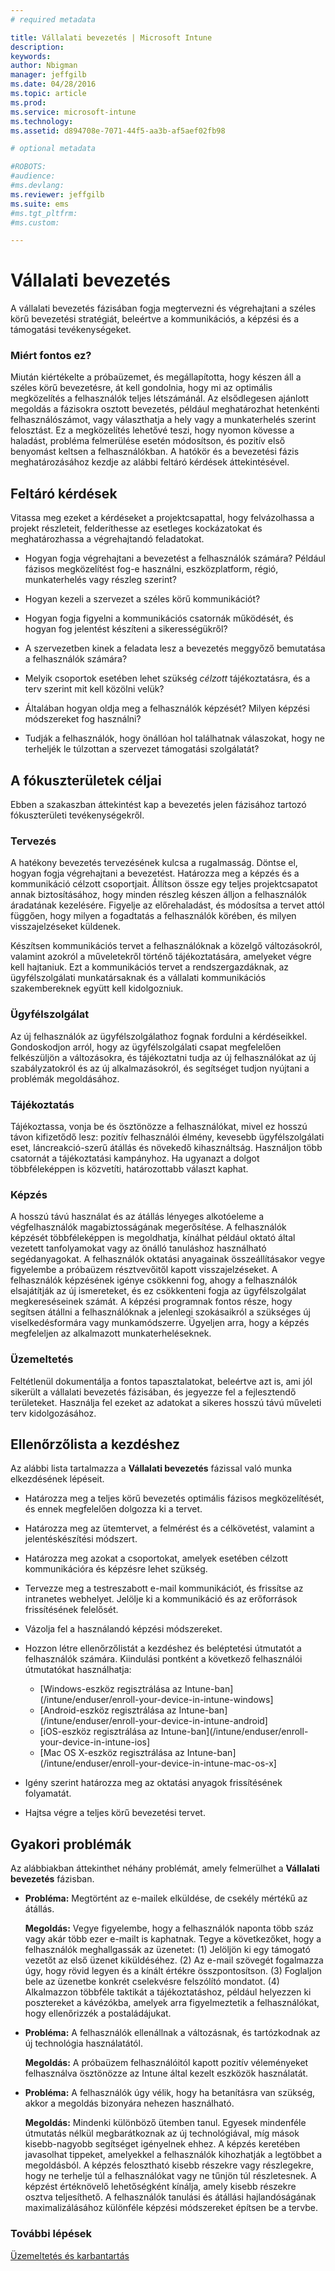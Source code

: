 ```yaml
---
# required metadata

title: Vállalati bevezetés | Microsoft Intune
description:
keywords:
author: Nbigman
manager: jeffgilb
ms.date: 04/28/2016
ms.topic: article
ms.prod:
ms.service: microsoft-intune
ms.technology:
ms.assetid: d894708e-7071-44f5-aa3b-af5aef02fb98

# optional metadata

#ROBOTS:
#audience:
#ms.devlang:
ms.reviewer: jeffgilb
ms.suite: ems
#ms.tgt_pltfrm:
#ms.custom:

---
```


# Vállalati bevezetés
A vállalati bevezetés fázisában fogja megtervezni és végrehajtani a széles körű bevezetési stratégiát, beleértve a kommunikációs, a képzési és a támogatási tevékenységeket.

### Miért fontos ez?
Miután kiértékelte a próbaüzemet, és megállapította, hogy készen áll a széles körű bevezetésre, át kell gondolnia, hogy mi az optimális megközelítés a felhasználók teljes létszámánál. Az elsődlegesen ajánlott megoldás a fázisokra osztott bevezetés, például meghatározhat hetenkénti felhasználószámot, vagy választhatja a hely vagy a munkaterhelés szerint felosztást. Ez a megközelítés lehetővé teszi, hogy nyomon kövesse a haladást, probléma felmerülése esetén módosítson, és pozitív első benyomást keltsen a felhasználókban.
A hatókör és a bevezetési fázis meghatározásához kezdje az alábbi feltáró kérdések áttekintésével.

## Feltáró kérdések
Vitassa meg ezeket a kérdéseket a projektcsapattal, hogy felvázolhassa a projekt részleteit, felderíthesse az esetleges kockázatokat és meghatározhassa a végrehajtandó feladatokat.

-   Hogyan fogja végrehajtani a bevezetést a felhasználók számára? Például fázisos megközelítést fog-e használni, eszközplatform, régió, munkaterhelés vagy részleg szerint?

-   Hogyan kezeli a szervezet a széles körű kommunikációt?

-   Hogyan fogja figyelni a kommunikációs csatornák működését, és hogyan fog jelentést készíteni a sikerességükről?

-   A szervezetben kinek a feladata lesz a bevezetés meggyőző bemutatása a felhasználók számára?

-   Melyik csoportok esetében lehet szükség *célzott* tájékoztatásra, és a terv szerint mit kell közölni velük?

-   Általában hogyan oldja meg a felhasználók képzését? Milyen képzési módszereket fog használni?

-   Tudják a felhasználók, hogy önállóan hol találhatnak válaszokat, hogy ne terheljék le túlzottan a szervezet támogatási szolgálatát?

## A fókuszterületek céljai
Ebben a szakaszban áttekintést kap a bevezetés jelen fázisához tartozó fókuszterületi tevékenységekről.

### Tervezés
A hatékony bevezetés tervezésének kulcsa a rugalmasság. Döntse el, hogyan fogja végrehajtani a bevezetést. Határozza meg a képzés és a kommunikáció célzott csoportjait. Állítson össze egy teljes projektcsapatot annak biztosításához, hogy minden részleg készen álljon a felhasználók áradatának kezelésére.
Figyelje az előrehaladást, és módosítsa a tervet attól függően, hogy milyen a fogadtatás a felhasználók körében, és milyen visszajelzéseket küldenek.

Készítsen kommunikációs tervet a felhasználóknak a közelgő változásokról, valamint azokról a műveletekről történő tájékoztatására, amelyeket végre kell hajtaniuk. Ezt a kommunikációs tervet a rendszergazdáknak, az ügyfélszolgálati munkatársaknak és a vállalati kommunikációs szakembereknek együtt kell kidolgozniuk.

### Ügyfélszolgálat
Az új felhasználók az ügyfélszolgálathoz fognak fordulni a kérdéseikkel. Gondoskodjon arról, hogy az ügyfélszolgálati csapat megfelelően felkészüljön a változásokra, és tájékoztatni tudja az új felhasználókat az új szabályzatokról és az új alkalmazásokról, és segítséget tudjon nyújtani a problémák megoldásához.

### Tájékoztatás
Tájékoztassa, vonja be és ösztönözze a felhasználókat, mivel ez hosszú távon kifizetődő lesz: pozitív felhasználói élmény, kevesebb ügyfélszolgálati eset, láncreakció-szerű átállás és növekedő kihasználtság. Használjon több csatornát a tájékoztatási kampányhoz. Ha ugyanazt a dolgot többféleképpen is közvetíti, határozottabb választ kaphat.

### Képzés
A hosszú távú használat és az átállás lényeges alkotóeleme a végfelhasználók magabiztosságának megerősítése. A felhasználók képzését többféleképpen is megoldhatja, kínálhat például oktató által vezetett tanfolyamokat vagy az önálló tanuláshoz használható segédanyagokat. A felhasználók oktatási anyagainak összeállításakor vegye figyelembe a próbaüzem résztvevőitől kapott visszajelzéseket. A felhasználók képzésének igénye csökkenni fog, ahogy a felhasználók elsajátítják az új ismereteket, és ez csökkenteni fogja az ügyfélszolgálat megkereséseinek számát. A képzési programnak fontos része, hogy segítsen átállni a felhasználóknak a jelenlegi szokásaikról a szükséges új viselkedésformára vagy munkamódszerre. Ügyeljen arra, hogy a képzés megfeleljen az alkalmazott munkaterheléseknek.

### Üzemeltetés
Feltétlenül dokumentálja a fontos tapasztalatokat, beleértve azt is, ami jól sikerült a vállalati bevezetés fázisában, és jegyezze fel a fejlesztendő területeket. Használja fel ezeket az adatokat a sikeres hosszú távú műveleti terv kidolgozásához.

## Ellenőrzőlista a kezdéshez
Az alábbi lista tartalmazza a **Vállalati bevezetés** fázissal való munka elkezdésének lépéseit.

-   Határozza meg a teljes körű bevezetés optimális fázisos megközelítését, és ennek megfelelően dolgozza ki a tervet.

-   Határozza meg az ütemtervet, a felmérést és a célkövetést, valamint a jelentéskészítési módszert.

-   Határozza meg azokat a csoportokat, amelyek esetében célzott kommunikációra és képzésre lehet szükség.

-   Tervezze meg a testreszabott e-mail kommunikációt, és frissítse az intranetes webhelyet.
    Jelölje ki a kommunikáció és az erőforrások frissítésének felelősét.

-   Vázolja fel a használandó képzési módszereket.

-   Hozzon létre ellenőrzőlistát a kezdéshez és beléptetési útmutatót a felhasználók számára.
    Kiindulási pontként a következő felhasználói útmutatókat használhatja:
    -  [Windows-eszköz regisztrálása az Intune-ban](/intune/enduser/enroll-your-device-in-intune-windows]
    -  [Android-eszköz regisztrálása az Intune-ban](/intune/enduser/enroll-your-device-in-intune-android]
    -  [iOS-eszköz regisztrálása az Intune-ban](/intune/enduser/enroll-your-device-in-intune-ios]
    -  [Mac OS X-eszköz regisztrálása az Intune-ban](/intune/enduser/enroll-your-device-in-intune-mac-os-x]

-   Igény szerint határozza meg az oktatási anyagok frissítésének folyamatát.

-   Hajtsa végre a teljes körű bevezetési tervet.

## Gyakori problémák
Az alábbiakban áttekinthet néhány problémát, amely felmerülhet a **Vállalati bevezetés** fázisban.

-   **Probléma:** Megtörtént az e-mailek elküldése, de csekély mértékű az átállás.

    **Megoldás:** Vegye figyelembe, hogy a felhasználók naponta több száz vagy akár több ezer e-mailt is kaphatnak. Tegye a következőket, hogy a felhasználók meghallgassák az üzenetet: (1) Jelöljön ki egy támogató vezetőt az első üzenet kiküldéséhez. (2) Az e-mail szövegét fogalmazza úgy, hogy rövid legyen és a kínált értékre összpontosítson. (3) Foglaljon bele az üzenetbe konkrét cselekvésre felszólító mondatot. (4) Alkalmazzon többféle taktikát a tájékoztatáshoz, például helyezzen ki posztereket a kávézókba, amelyek arra figyelmeztetik a felhasználókat, hogy ellenőrizzék a postaládájukat.

-   **Probléma:** A felhasználók ellenállnak a változásnak, és tartózkodnak az új technológia használatától.

    **Megoldás:** A próbaüzem felhasználóitól kapott pozitív véleményeket felhasználva ösztönözze az Intune által kezelt eszközök használatát.

-   **Probléma:** A felhasználók úgy vélik, hogy ha betanításra van szükség, akkor a megoldás bizonyára nehezen használható.

    **Megoldás:** Mindenki különböző ütemben tanul. Egyesek mindenféle útmutatás nélkül megbarátkoznak az új technológiával, míg mások kisebb-nagyobb segítséget igényelnek ehhez. A képzés keretében javasolhat tippeket, amelyekkel a felhasználók kihozhatják a legtöbbet a megoldásból. A képzés felosztható kisebb részekre vagy részlegekre, hogy ne terhelje túl a felhasználókat vagy ne tűnjön túl részletesnek. A képzést értéknövelő lehetőségként kínálja, amely kisebb részekre osztva teljesíthető. A felhasználók tanulási és átállási hajlandóságának maximalizálásához különféle képzési módszereket építsen be a tervbe.

### További lépések
[Üzemeltetés és karbantartás](operations-and-maintenance.md)


<!--HONumber=May16_HO1-->


